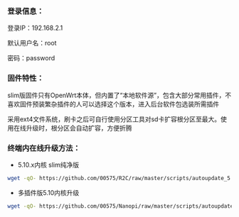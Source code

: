 ### 登录信息：
登录IP：192.168.2.1 

默认用户名：root 

密码：password

### 固件特性：

slim版固件只有OpenWrt本体，但内置了“本地软件源”，包含大部分常用插件，不喜欢固件预装繁杂插件的人可以选择这个版本，进入后台软件包选装所需插件

采用ext4文件系统，刷卡之后可自行使用分区工具对sd卡扩容根分区至最大。使用在线升级时，根分区会自动扩容，方便折腾

### 终端内在线升级方法： 

+ 5.10.x内核 slim纯净版
```bash
wget -qO- https://github.com/00575/R2C/raw/master/scripts/autoupdate_5.10.x.sh | ver=-slim sh
```
+ 多插件版5.10内核升级
```bash
wget -qO- https://github.com/00575/Nanopi/raw/master/scripts/autoupdate.sh | sh
```
